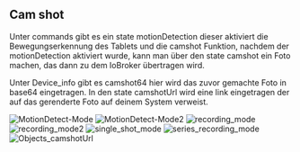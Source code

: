 ## Cam shot

Unter commands gibt es ein state motionDetection dieser aktiviert die Bewegungserkennung des Tablets und die camshot
Funktion, nachdem der motionDetection aktiviert wurde, kann man über den state camshot ein Foto machen, das dann zu
dem IoBroker übertragen wird.

Unter Device_info gibt es camshot64 hier wird das zuvor gemachte Foto in base64 eingetragen. In den state camshotUrl
wird eine link eingetragen der auf das gerenderte Foto auf deinem System verweist.

![MotionDetect-Mode](/images/media/Fully-Tablet-Control/MotionDetect-Mode.png)
![MotionDetect-Mode2](/images/media/Fully-Tablet-Control/MotionDetect-Mode2.png)
![recording_mode](/images/media/Fully-Tablet-Control/recording_mode.png)
![recording_mode2](/images/media/Fully-Tablet-Control/recording_mode2.png)
![single_shot_mode](/images/media/Fully-Tablet-Control/single_shot_mode.png)
![series_recording_mode](/images/media/Fully-Tablet-Control/series_recording_mode.png)
![Objects_camshotUrl](/images/media/Fully-Tablet-Control/Objects_camshotUrl.png)